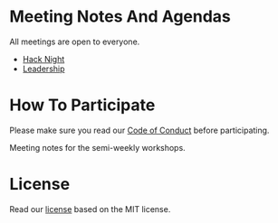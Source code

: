 # Meeting Notes And Agendas
All meetings are open to everyone.

- [Hack Night](https://github.com/friendlycode/meeting-notes/tree/master/notes)
- [Leadership](https://github.com/friendlycode/meeting-notes/tree/master/leadership)

# How To Participate

Please make sure you read our [Code of Conduct](https://github.com/friendlycode/codeofconduct/blob/master/README.md) before participating.

Meeting notes for the semi-weekly workshops.

# License
Read our [license](https://github.com/friendlycode/meeting-notes/blob/master/license.md) based on the MIT license.